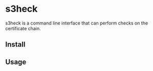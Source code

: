 # s3heck

s3heck is a command line interface that can perform checks on the certificate chain.

## Install

## Usage
